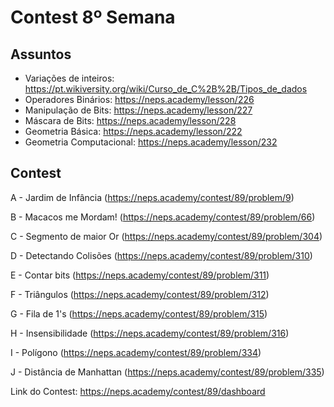 # Contest 8º Semana

## Assuntos

- Variações de inteiros: https://pt.wikiversity.org/wiki/Curso_de_C%2B%2B/Tipos_de_dados
- Operadores Binários: https://neps.academy/lesson/226
- Manipulação de Bits: https://neps.academy/lesson/227
- Máscara de Bits: https://neps.academy/lesson/228 
- Geometria Básica: https://neps.academy/lesson/222
- Geometria Computacional: https://neps.academy/lesson/232

## Contest

A - Jardim de Infância (https://neps.academy/contest/89/problem/9)

B - Macacos me Mordam! (https://neps.academy/contest/89/problem/66)

C - Segmento de maior Or (https://neps.academy/contest/89/problem/304)

D - Detectando Colisões (https://neps.academy/contest/89/problem/310)

E - Contar bits (https://neps.academy/contest/89/problem/311)

F - Triângulos (https://neps.academy/contest/89/problem/312)

G - Fila de 1's (https://neps.academy/contest/89/problem/315)

H - Insensibilidade (https://neps.academy/contest/89/problem/316)

I - Polígono (https://neps.academy/contest/89/problem/334)

J - Distância de Manhattan (https://neps.academy/contest/89/problem/335)
	
Link do Contest: https://neps.academy/contest/89/dashboard
